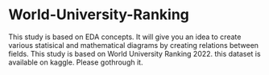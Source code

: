 # World-University-Ranking
This study is based on EDA concepts. It will give you an idea to create various statisical and mathematical diagrams by creating relations between fields. This study is based on World University Ranking 2022. this dataset is available on kaggle. Please gothrough it.
